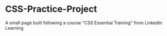 # CSS-Practice-Project
A small page built following a course "CSS Essential Training" from LinkedIn Learning
